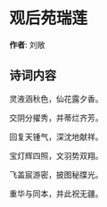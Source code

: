 # 观后苑瑞莲

**作者**: 刘敞

## 诗词内容

灵液涵秋色，仙花露夕香。

交阴分擢秀，并蒂烂齐芳。

回复天锺气，深沈地献祥。

宝灯辉四照，文羽势双翔。

飞盖宸游密，披图秘牒光。

重华与同本，并此祝无疆。

